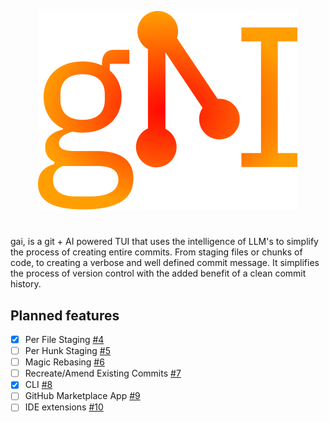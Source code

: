 <p align="center">
  <img src="https://github.com/nuttycream/gai/blob/main/docs/logo.svg" />
</p>

# 

gai, is a git + AI powered TUI that uses the intelligence of LLM's to simplify the process of creating entire commits. From staging files or chunks of code, to creating a verbose and well defined commit message. It simplifies the process of version control with the added benefit of a clean commit history.

## Planned features
- [x] Per File Staging [#4](https://github.com/nuttycream/gai/issues/4)
- [ ] Per Hunk Staging [#5](https://github.com/nuttycream/gai/issues/5)
- [ ] Magic Rebasing [#6](https://github.com/nuttycream/gai/issues/6)
- [ ] Recreate/Amend Existing Commits [#7](https://github.com/nuttycream/gai/issues/7)
- [x] CLI [#8](https://github.com/nuttycream/gai/issues/8)
- [ ] GitHub Marketplace App [#9](https://github.com/nuttycream/gai/issues/9)
- [ ] IDE extensions [#10](https://github.com/nuttycream/gai/issues/10)
